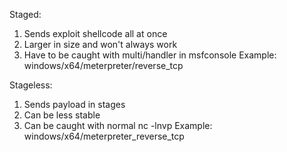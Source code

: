 Staged: 
1. Sends exploit shellcode all at once
2. Larger in size and won't always work
3. Have to be caught with multi/handler in msfconsole
Example: windows/x64/meterpreter/reverse_tcp

Stageless:
1. Sends payload in stages
2. Can be less stable
3. Can be caught with normal nc -lnvp
Example: windows/x64/meterpreter_reverse_tcp